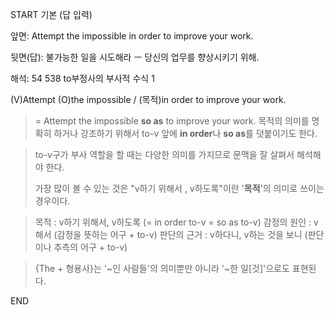 START
기본 (답 입력)

앞면:
Attempt the impossible in order to improve your work.


뒷면(답):
불가능한 일을 시도해라 ㅡ 당신의 업무를 향상시키기 위해.


해석:
54 538 to부정사의 부사적 수식 1

(V)Attempt (O)the impossible / (목적)in order to improve your work.

> = Attempt the impossible **so as** to improve your work.
> 목적의 의미를 명확히 하거나 강조하기 위해서
> to-v 앞에 **in order**나 **so as**를 덧붙이기도 한다. 

> to-v구가 부사 역할을 할 때는 다양한 의미를 가지므로
> 문맥을 잘 살펴서 해석해야 한다.
> 
> 가장 많이 볼 수 있는 것은 "v하기 위해서 , v하도록"이란 '**목적**'의 의미로
> 쓰이는 경우이다.

> 목적 : v하기 위해서, v하도록 (= in order to-v = so as to-v) 
> 감정의 원인 : v해서 (감정을 뜻하는 어구 + to-v)
> 판단의 근거 :  v하다니, v하는 것을 보니 (판단이나 추측의 어구 + to-v)

> {The + 형용사}는 '~인 사람들'의 의미뿐만 아니라 '~한 일[것]'으로도 표현된다.
<!--ID: 1695243299913-->
END